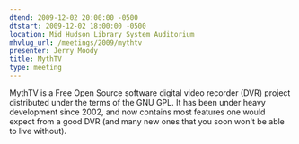 ```yaml
---
dtend: 2009-12-02 20:00:00 -0500
dtstart: 2009-12-02 18:00:00 -0500
location: Mid Hudson Library System Auditorium
mhvlug_url: /meetings/2009/mythtv
presenter: Jerry Moody
title: MythTV
type: meeting
---
```



<img align="right" hspace="5" alt="" src="http://www.mythtv.org/1260910182/cache/tv_img_screenshots_mythtv_retro_theme_jpg_tv_black_l_a_e6e6f0.jpg" />MythTV is a Free Open Source software digital video recorder (DVR) project distributed under the terms of the GNU GPL. It has been under heavy development since 2002, and now contains most features one would expect from a good DVR (and many new ones that you soon won't be able to live without).